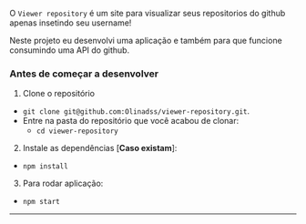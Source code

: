 O `Viewer repository` é um site para visualizar seus repositorios do github apenas insetindo seu username!

Neste projeto eu desenvolvi uma aplicação e também para que funcione consumindo uma API do github.

### Antes de começar a desenvolver

1. Clone o repositório
  * `git clone git@github.com:Olinadss/viewer-repository.git`.
  * Entre na pasta do repositório que você acabou de clonar:
    * `cd viewer-repository`

2. Instale as dependências [**Caso existam**]:
  * `npm install`

3. Para rodar aplicação:
  * `npm start`

---
